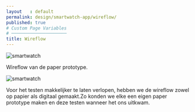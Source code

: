 ```yaml
---
layout   : default
permalink: design/smartwatch-app/wireflow/
published: true
# Custom Page Variables
# ─────────────────────
title: Wireflow
---
```


<img src="../../../images/gebruikerstest_watch_1.jpg" alt="smartwatch" class="image_gebruikerstest">
<p class="uitlegfoto">Wireflow van de paper prototype.</p>

<img src="../../../images/paper_prototype.png" alt="smartwatch" class="image_gebruikerstest">
<p class="uitlegfoto">Voor het testen makkelijker te laten verlopen, hebben we de wireflow zowel op papier als digitaal gemaakt.Zo konden we elke een eigen paper prototype maken en deze testen wanneer het ons uitkwam.</p>
